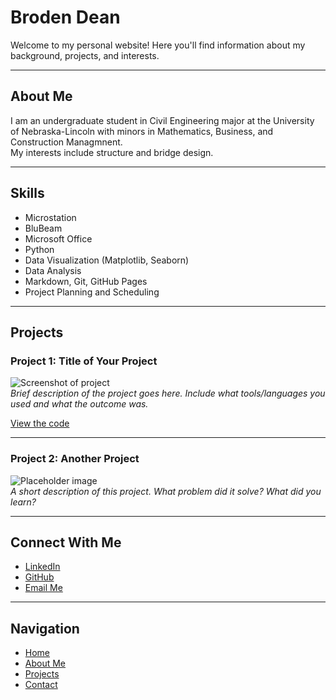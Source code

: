 # Broden Dean

Welcome to my personal website! Here you'll find information about my background, projects, and interests.

---

## About Me

I am an undergraduate student in Civil Engineering major at the University of Nebraska-Lincoln with minors in Mathematics, Business, and Construction Managmnent.  
My interests include structure and bridge design.

---

## Skills

- Microstation
- BluBeam
- Microsoft Office
- Python  
- Data Visualization (Matplotlib, Seaborn)  
- Data Analysis  
- Markdown, Git, GitHub Pages
- Project Planning and Scheduling

---

## Projects

### Project 1: Title of Your Project
![Screenshot of project](images/project1.png)  
*Brief description of the project goes here. Include what tools/languages you used and what the outcome was.*

[View the code](https://github.com/yourusername/project1)

---

### Project 2: Another Project
![Placeholder image](images/project2.jpg)  
*A short description of this project. What problem did it solve? What did you learn?*

---

## Connect With Me

- [LinkedIn](https://www.linkedin.com/in/broden-dean-7542a2307/)  
- [GitHub](https://github.com/Broden-Dean-13)  
- [Email Me](mailto:broden.scott.dean@gmail.com)

---

## Navigation

- [Home](index.md)  
- [About Me](about.md)  
- [Projects](projects.md)  
- [Contact](contact.md)
